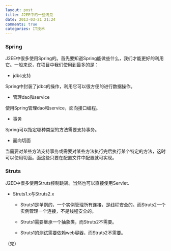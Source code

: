 ```yaml
---
layout: post
title: J2EE中的一些浅见
date: 2013-03-21 21:24
comments: true
categories: IT技术
---
```

### Spring
J2EE中很多使用Spring的。首先要知道Spring能做些什么，我们才能更好的利用它。一般来说，在项目中我们使用到最多的是：

- jdbc支持

Spring中封装了jdbc的操作，利用它可以很方便的进行数据操作。

- 管理dao和service

使用Spring管理dao和service，面向接口编程。

- 事务

Spring可以指定哪种类型的方法需要支持事务。

<!-- more -->

- 面向切面

当需要对某些方法支持事务或需要对某些方法执行完后执行某个特定的方法，这时可以使用切面。面这些只要在配置文件中配置就可实现。

### Struts
J2EE中很多使用Struts控制跳转。当然也可以直接使用Servlet.

- Struts1.x与Struts2.x

    - Struts1是单例的，一个实例管理所有连接，是线程安全的。而Struts2一个实例管理一个连接，不是线程安全的。
    
    - Struts1需要继承一个抽象类，而Struts2不需要。
    
    - Struts1的测试需要依赖web容器，而Struts2不需要。
    
（完）
